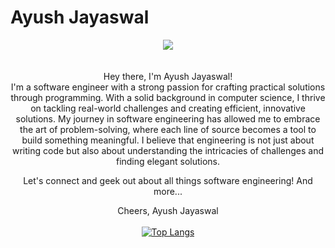 # Ayush Jayaswal
<div align="center">
<div id="header" align="center">
  <img src="https://media2.giphy.com/media/zrdUjl6N99nLq/giphy.gif?cid=ecf05e47zf2rxzjz6lbmwvcywyfvnlkiwqezfwzsz2cxi8zr&ep=v1_gifs_related&rid=giphy.gif&ct=g"/>
</div><br>
<div align="center">
<img src="https://komarev.com/ghpvc/?username=ayusjayaswal&style=flat&color=orange" alt=""/>
</div>
<br>
Hey there, I'm Ayush Jayaswal!
<br>
I'm a software engineer with a strong passion for crafting practical solutions through programming. With a solid background in computer science, I thrive on tackling real-world challenges and creating efficient, innovative solutions. My journey in software engineering has allowed me to embrace the art of problem-solving, where each line of source becomes a tool to build something meaningful. I believe that engineering is not just about writing code but also about understanding the intricacies of challenges and finding elegant solutions.

Let's connect and geek out about all things software engineering! And more...

Cheers,
Ayush Jayaswal
<br><br>
[![Top Langs](https://github-readme-stats.vercel.app/api/top-langs/?username=ayusjayaswal&show_icons=true&layout=compact&theme=gruvbox)](https://github.com/anuraghazra/github-readme-stats)
<br><br>

</div>
